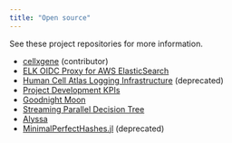 ```yaml
---
title: "Open source"
---
```


See these project repositories for more information.

* [cellxgene](https://github.com/chanzuckerberg/cellxgene) (contributor)
* [ELK OIDC Proxy for AWS ElasticSearch](https://github.com/chanzuckerberg/elk-oidc-proxy)
* [Human Cell Atlas Logging Infrastructure](https://github.com/HumanCellAtlas/logs) (deprecated)
* [Project Development KPIs](https://github.com/soundcloud/project-dev-kpis)
* [Goodnight Moon](https://github.com/mweiden/goodnight-moon)
* [Streaming Parallel Decision Tree](https://github.com/soundcloud/spdt)
* [Alyssa](https://github.com/mweiden/alyssa)
* [MinimalPerfectHashes.jl](https://github.com/soundcloud/MinimalPerfectHashes.jl) (deprecated)
